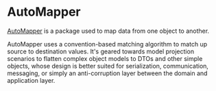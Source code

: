 # AutoMapper

[AutoMapper](https://docs.automapper.org/en/stable/index.html) is a package used to map data from one object to another.

AutoMapper uses a convention-based matching algorithm to match up source to destination values. It's geared towards model projection scenarios to flatten complex object models to DTOs and other simple objects, whose design is better suited for serialization, communication, messaging, or simply an anti-corruption layer between the domain and application layer.
